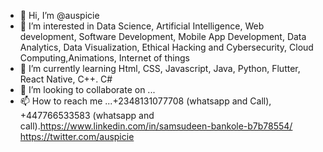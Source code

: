 - 👋 Hi, I’m @auspicie
- 👀 I’m interested in Data Science, Artificial Intelligence, Web development, Software Development, Mobile App Development, Data Analytics, Data Visualization, Ethical Hacking and Cybersecurity, Cloud Computing,Animations, Internet of things
- 🌱 I’m currently learning Html, CSS, Javascript, Java, Python, Flutter, React Native, C++. C#
- 💞️ I’m looking to collaborate on ...
- 📫 How to reach me ...+2348131077708 (whatsapp and Call), +447766533583 (whatsapp and call).https://www.linkedin.com/in/samsudeen-bankole-b7b78554/
https://twitter.com/auspicie 
<!---
auspicie/auspicie is a ✨ special ✨ repository because its `README.md` (this file) appears on your GitHub profile.
You can click the Preview link to take a look at your changes.
--->
